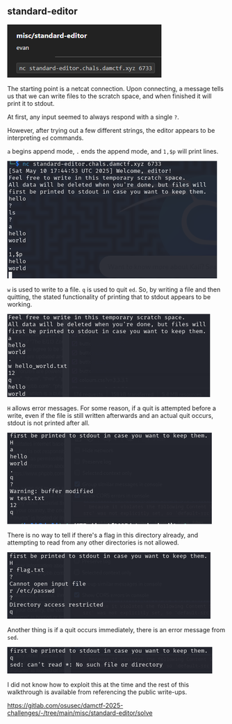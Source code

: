 ## standard-editor

![alt text](images/image-1.png)

The starting point is a netcat connection. Upon connecting, a message tells us that we can write files to the scratch space, and when finished it will print it to stdout.

At first, any input seemed to always respond with a single `?`.

However, after trying out a few different strings, the editor appears to be interpreting `ed` commands.

`a` begins append mode, `.` ends the append mode, and `1,$p` will print lines.

![alt text](images/image-2.png)

`w` is used to write to a file. `q` is used to quit `ed`. So, by writing a file and then quitting, the stated functionality of printing that to stdout appears to be working.

![alt text](images/image-3.png)

`H` allows error messages. For some reason, if a quit is attempted before a write, even if the file is still written afterwards and an actual quit occurs, stdout is not printed after all.

![alt text](images/image-4.png)

There is no way to tell if there's a flag in this directory already, and attempting to read from any other directories is not allowed.

![alt text](images/image-5.png)

Another thing is if a quit occurs immediately, there is an error message from `sed`.

![alt text](images/image-6.png)

I did not know how to exploit this at the time and the rest of this walkthrough is available from referencing the public write-ups.

https://gitlab.com/osusec/damctf-2025-challenges/-/tree/main/misc/standard-editor/solve
